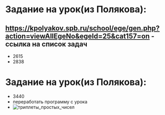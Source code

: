 # Задание на урок(из Полякова):
## https://kpolyakov.spb.ru/school/ege/gen.php?action=viewAllEgeNo&egeId=25&cat157=on - ссылка на список задач
+ 2615
+ 2838
# Задание на урок(из Полякова):
+ 3440
+ переработать программу с урока
+ ![триплеты_простых_чисел](https://user-images.githubusercontent.com/90249513/198243938-6ad9f412-6954-41fa-acc8-d235c5ee505f.png)

